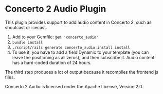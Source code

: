 # Concerto 2 Audio Plugin
This plugin provides support to add audio content in Concerto 2, such as shoutcast or icecast.

1.  Add to your Gemfile: ```gem 'concerto_audio'```
2.  ```bundle install```
3.  ```./script/rails generate concerto_audio:install install```
4.  To use it, you have to add a field Dynamic to your template (you can leave the positioning as all zeros), and then subscribe it. Audio content has a hard-coded duration of 24 hours.

The third step produces a lot of output because it recompiles the frontend js files.

Concerto 2 Audio is licensed under the Apache License, Version 2.0.
